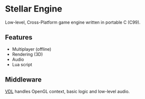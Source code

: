 # Stellar Engine

Low-level, Cross-Platform game engine written in portable C (C99).

## Features

- Multiplayer (offline)
- Rendering (3D)
- Audio
- Lua script

## Middleware

[VDL](https://github.com/AdamOnAir/vdl) handles OpenGL context, basic logic and low-level audio.